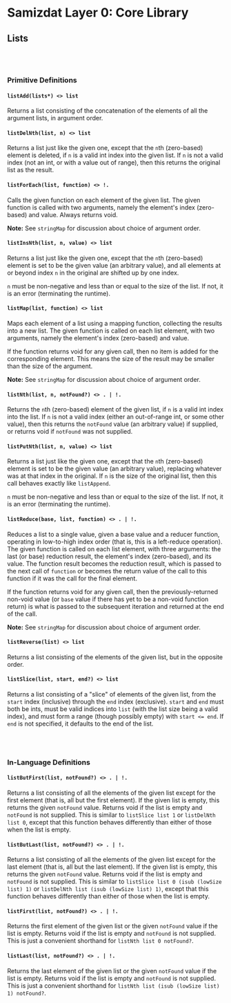 Samizdat Layer 0: Core Library
==============================

Lists
-----

<br><br>
### Primitive Definitions

#### `listAdd(lists*) <> list`

Returns a list consisting of the concatenation of the elements
of all the argument lists, in argument order.

#### `listDelNth(list, n) <> list`

Returns a list just like the given one, except that the `n`th
(zero-based) element is deleted, if `n` is a valid int index into
the given list. If `n` is not a valid index (not an int, or with
a value out of range), then this returns the original list as the
result.

#### `listForEach(list, function) <> !.`

Calls the given function on each element of the given list.
The given function is called with two arguments, namely the element's
index (zero-based) and value. Always returns void.

**Note:** See `stringMap` for discussion about choice of argument order.

#### `listInsNth(list, n, value) <> list`

Returns a list just like the given one, except that the `n`th
(zero-based) element is set to be the given value (an arbitrary
value), and all elements at or beyond index `n` in the original
are shifted up by one index.

`n` must be non-negative and less than or equal to the size of the
list. If not, it is an error (terminating the runtime).

#### `listMap(list, function) <> list`

Maps each element of a list using a mapping function, collecting
the results into a new list. The given function is called on each
list element, with two arguments, namely the element's
index (zero-based) and value.

If the function returns void for any given call, then no item is added for
the corresponding element. This means the size of the result may be
smaller than the size of the argument.

**Note:** See `stringMap` for discussion about choice of argument order.

#### `listNth(list, n, notFound?) <> . | !.`

Returns the `n`th (zero-based) element of the given list, if `n` is
a valid int index into the list. If `n` is not a valid index
(either an out-of-range int, or some other value), then this
returns the `notFound` value (an arbitrary value) if supplied, or
returns void if `notFound` was not supplied.

#### `listPutNth(list, n, value) <> list`

Returns a list just like the given one, except that the `n`th
(zero-based) element is set to be the given value (an arbitrary
value), replacing whatever was at that index in the original. If
`n` is the size of the original list, then this call behaves
exactly like `listAppend`.

`n` must be non-negative and less than or equal to the size of the
list. If not, it is an error (terminating the runtime).

#### `listReduce(base, list, function) <> . | !.`

Reduces a list to a single value, given a base value and a reducer
function, operating in low-to-high index order (that is, this is a
left-reduce operation). The given function is called on each list
element, with three arguments: the last (or base) reduction result,
the element's index (zero-based), and its value. The function result
becomes the reduction result, which is passed to the next call of
`function` or becomes the return value of the call to this function if
it was the call for the final element.

If the function returns void for any given call, then the previously-returned
non-void value (or `base` value if there has yet to be a non-void function
return) is what is passed to the subsequent iteration and returned at the
end of the call.

**Note:** See `stringMap` for discussion about choice of argument order.

#### `listReverse(list) <> list`

Returns a list consisting of the elements of the given list, but in the
opposite order.

#### `listSlice(list, start, end?) <> list`

Returns a list consisting of a "slice" of elements of the given
list, from the `start` index (inclusive) through the `end` index
(exclusive). `start` and `end` must both be ints, must be valid indices
into `list` (with the list size being a valid index), and must form a
range (though possibly empty) with `start <= end`. If `end` is not
specified, it defaults to the end of the list.


<br><br>
### In-Language Definitions

#### `listButFirst(list, notFound?) <> . | !.`

Returns a list consisting of all the elements of the given list
except for the first element (that is, all but the first element). If
the given list is empty, this returns the given `notFound` value.
Returns void if the list is empty and `notFound` is not supplied.
This is similar to `listSlice list 1` or `listDelNth list 0`, except
that this function behaves differently than either of those when the
list is empty.

#### `listButLast(list, notFound?) <> . | !.`

Returns a list consisting of all the elements of the given list
except for the last element (that is, all but the last element). If
the given list is empty, this returns the given `notFound` value.
Returns void if the list is empty and `notFound` is not supplied.
This is similar to `listSlice list 0 (isub (lowSize list) 1)` or
`listDelNth list (isub (lowSize list) 1)`, except that this function
behaves differently than either of those when the list is empty.

#### `listFirst(list, notFound?) <> . | !.`

Returns the first element of the given list or the given `notFound` value
if the list is empty. Returns void if the list is empty and `notFound`
is not supplied. This is just a convenient shorthand for
`listNth list 0 notFound?`.

#### `listLast(list, notFound?) <> . | !.`

Returns the last element of the given list or the given `notFound` value
if the list is empty. Returns void if the list is empty and `notFound`
is not supplied. This is just a convenient shorthand for
`listNth list (isub (lowSize list) 1) notFound?`.
